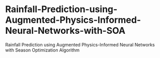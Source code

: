 
# Rainfall-Prediction-using-Augmented-Physics-Informed-Neural-Networks-with-SOA
Rainfall Prediction using Augmented Physics-Informed Neural Networks with Season Optimization Algorithm
